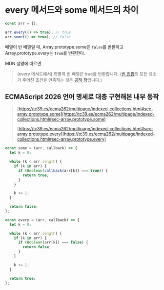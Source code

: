 # every 메서드와 some 메서드의 차이

```js
const arr = [];

arr.every(() => true); // true
arr.some(() => true); // false
```

배열이 빈 배열일 때, Array.prototype.some은 `false`를 반환하고 Array.prototype.every는 `true`를 반환한다.

MDN 설명에 따르면

> (every 메서드에서) 특별히 빈 배열은 true를 반환합니다. ([빈 집합](https://en.wikipedia.org/wiki/Empty_set#Properties)의 모든 요소가 주어진 조건을 만족하는 것은 [공허 참](https://en.wikipedia.org/wiki/Vacuous_truth)입니다.)

## ECMAScript 2026 언어 명세로 대충 구현해본 내부 동작

> [https://tc39.es/ecma262/multipage/indexed-collections.html#sec-array.prototype.some](https://tc39.es/ecma262/multipage/indexed-collections.html#sec-array.prototype.some)
>
> [https://tc39.es/ecma262/multipage/indexed-collections.html#sec-array.prototype.every](https://tc39.es/ecma262/multipage/indexed-collections.html#sec-array.prototype.every)

```js
const some = (arr, callback) => {
  let k = 0;

  while (k < arr.length) {
    if (k in arr) {
      if (Boolean(callback(arr[k]) === true)) {
        return true;
      }
    }

    k += 1;
  }

  return false;
};

const every = (arr, callback) => {
  let k = 0;

  while (k < arr.length) {
    if (k in arr) {
      if (Boolean(arr[k]) === false) {
        return false;
      }
    }

    k += 1;
  }

  return true;
};
```
